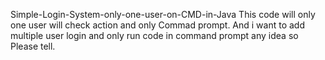 Simple-Login-System-only-one-user-on-CMD-in-Java
This code will only one user will check action and only Commad prompt.
And i want to add multiple user login and only run code in command prompt any idea so Please tell.
